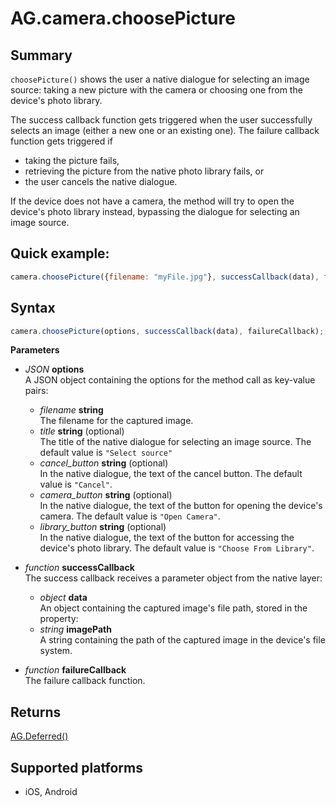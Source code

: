 # AG.camera.choosePicture

## Summary
`choosePicture()` shows the user a native dialogue for selecting an image source: taking a new picture with the camera or choosing one from the device's photo library.

The success callback function gets triggered when the user successfully selects an image (either a new one or an existing one). The failure callback function gets triggered if 

* taking the picture fails, 
* retrieving the picture from the native photo library fails, or 
* the user cancels the native dialogue. 

If the device does not have a camera, the method will try to open the device's photo library instead, bypassing the dialogue for selecting an image source.

## Quick example:
```javascript
camera.choosePicture({filename: "myFile.jpg"}, successCallback(data), failureCallback);
```

## Syntax
```javascript
camera.choosePicture(options, successCallback(data), failureCallback);
```

**Parameters**

* *JSON* **options**<br>
  A JSON object containing the options for the method call as key-value pairs:
    * *filename* **string**<br>
        The filename for the captured image.
    * *title* **string** (optional)<br>
        The title of the native dialogue for selecting an image source. The default value is `"Select source"`
    * *cancel_button* **string** (optional)<br>
        In the native dialogue, the text of the cancel button. The default value is `"Cancel"`.
    * *camera_button* **string** (optional)<br>
        In the native dialogue, the text of the button for opening the device's camera. The default value is `"Open Camera"`.
    * *library_button* **string** (optional)<br>
        In the native dialogue, the text of the button for accessing the device's photo library. The default value is `"Choose From Library"`.
    
* *function* **successCallback**<br>
  The success callback receives a parameter object from the native layer:
    * *object* **data**<br>
        An object containing the captured image's file path, stored in the property:
    * *string* **imagePath**<br>
        A string containing the path of the captured image in the device's file system.

* *function* **failureCallback**<br>
    The failure callback function.

## Returns 
[AG.Deferred()](../../Deferred/Deferred.md)

## Supported platforms
* iOS, Android
